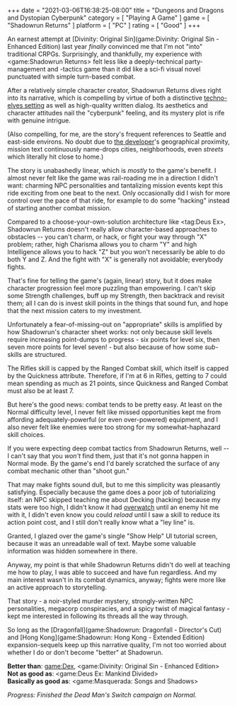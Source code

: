 +++
date = "2021-03-06T16:38:25-08:00"
title = "Dungeons and Dragons and Dystopian Cyberpunk"
category = [ "Playing A Game" ]
game = [ "Shadowrun Returns" ]
platform = [ "PC" ]
rating = [ "Good" ]
+++

An earnest attempt at [Divinity: Original Sin](game:Divinity: Original Sin - Enhanced Edition) last year <i>finally</i> convinced me that I'm not "into" traditional CRPGs.  Surprisingly, and thankfully, my experience with <game:Shadowrun Returns> felt less like a deeply-technical party-management and -tactics game than it did like a sci-fi visual novel punctuated with simple turn-based combat.

After a relatively simple character creator, Shadowrun Returns dives right into its narrative, which is compelling by virtue of both a distinctive <a href="https://en.wikipedia.org/wiki/Shadowrun">techno-elves setting</a> as well as high-quality written dialog.  Its aesthetics and character attitudes nail the "cyberpunk" feeling, and its mystery plot is rife with genuine intrigue.

(Also compelling, for me, are the story's frequent references to Seattle and east-side environs.  No doubt due to <a href="https://harebrained-schemes.com/">the developer</a>'s geographical proximity, mission text continuously name-drops cities, neighborhoods, even <i>streets</i> which literally hit close to home.)

The story is unabashedly linear, which is <i>mostly</i> to the game's benefit.  I almost never felt like the game was rail-roading me in a direction I didn't want: charming NPC personalities and tantalizing mission events kept this ride exciting from one beat to the next.  Only occasionally did I wish for more control over the pace of that ride, for example to do some "hacking" instead of starting another combat mission.

Compared to a choose-your-own-solution architecture like <tag:Deus Ex>, Shadowrun Returns doesn't really allow character-based approaches to obstacles -- you can't charm, or hack, or fight your way through "X" problem; rather, high Charisma allows you to charm "Y" and high Intelligence allows you to hack "Z" but you won't necessarily be able to do both Y and Z.  And the fight with "X" is generally not avoidable; everybody fights.

That's fine for telling the game's (again, linear) story, but it does make character progression feel more puzzling than empowering.  I can't skip some Strength challenges, buff up my Strength, then backtrack and revisit them; all I can do is invest skill points in the things that sound fun, and hope that the next mission caters to my investment.

Unfortunately a fear-of-missing-out on "appropriate" skills is amplified by how Shadowrun's character sheet works: not only because skill levels require increasing point-dumps to progress - six points for level six, then seven more points for level seven! - but also because of how some <i>sub</i>-skills are structured.

The Rifles skill is capped by the Ranged Combat skill, which itself is capped by the Quickness attribute.  Therefore, if I'm at 6 in Rifles, getting to 7 could mean spending as much as 21 points, since Quickness and Ranged Combat must also be at least 7.

But here's the good news: combat tends to be pretty easy.  At least on the Normal difficulty level, I never felt like missed opportunities kept me from affording adequately-powerful (or even over-powered) equipment, and I also never felt like enemies were too strong for my somewhat-haphazard skill choices.

If you were expecting deep combat tactics from Shadowrun Returns, well -- I can't say that you <i>won't</i> find them, just that it's not gonna happen in Normal mode.  By the game's end I'd barely scratched the surface of any combat mechanic other than "shoot gun."

That may make fights sound dull, but to me this simplicity was pleasantly satisfying.  Especially because the game does a poor job of tutorializing itself: an NPC skipped teaching me about Decking (hacking) because my stats were too high, I didn't know it had <a href="https://shadowrun.gamepedia.com/Overwatch">overwatch</a> until an enemy hit me with it, I didn't even know you could <i>reload</i> until I saw a skill to reduce its action point cost, and I still don't really know what a "ley line" is.

Granted, I glazed over the game's single "Show Help" UI tutorial screen, because it was an unreadable wall of text.  Maybe some valuable information was hidden somewhere in there.

Anyway, my point is that while Shadowrun Returns didn't do well at teaching me how to play, I was able to succeed and have fun regardless.  And my main interest wasn't in its combat dynamics, anyway; fights were more like an active approach to storytelling.

That story - a noir-styled murder mystery, strongly-written NPC personalities, megacorp conspiracies, and a spicy twist of magical fantasy - kept me interested in following its threads all the way through.

So long as the [Dragonfall](game:Shadowrun: Dragonfall - Director's Cut) and [Hong Kong](game:Shadowrun: Hong Kong - Extended Edition) expansion-sequels keep up this narrative quality, I'm not too worried about whether I do or don't become "better" at Shadowrun.

<b>Better than</b>: <game:Dex>, <game:Divinity: Original Sin - Enhanced Edition>  
<b>Not as good as</b>: <game:Deus Ex: Mankind Divided>  
<b>Basically as good as</b>: <game:Masquerada: Songs and Shadows>

<i>Progress: Finished the Dead Man's Switch campaign on Normal.</i>
